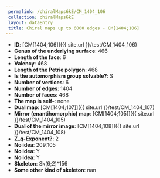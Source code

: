 ```yaml
--- 
 permalink: /chiralMaps6kE/CM_1404_106 
 collection: chiralMaps6kE
 layout: dataEntry
 title: Chiral maps up to 6000 edges - CM[1404;106]
---
```


- **ID**: [CM[1404;106]]({{ site.url }}/test/CM_1404_106)
- **Genus of the underlying surface**: 466
- **Length of the face**: 6
- **Valency**: 468
- **Length of the Petrie polygon**: 468
- **Is the automorphism group solvable?**: S
- **Number of vertices**: 6
- **Number of edges**: 1404
- **Number of faces**: 468
- **The map is self-**: none
- **Dual map**: [CM[1404;107]]({{ site.url }}/test/CM_1404_107)
- **Mirror (enantihomorphic) map**: [CM[1404;105]]({{ site.url }}/test/CM_1404_105)
- **Dual of the mirror image**: [CM[1404;108]]({{ site.url }}/test/CM_1404_108)
- **Z_q-Exponent?**: 2
- **No idea**:  209:105
- **No idea**: Y
- **No idea**: Y
- **Skeleton**: Sk(6;2)^156
- **Some other kind of skeleton**: nan
